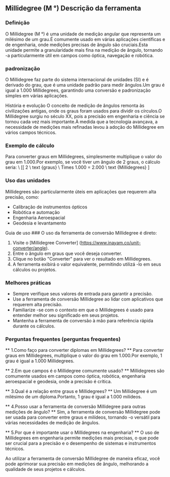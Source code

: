 ## Millidegree (M °) Descrição da ferramenta

### Definição
O Millidegree (M °) é uma unidade de medição angular que representa um milésimo de um grau.É comumente usado em várias aplicações científicas e de engenharia, onde medições precisas de ângulo são cruciais.Esta unidade permite a granularidade mais fina na medição de ângulo, tornando -a particularmente útil em campos como óptica, navegação e robótica.

### padronização
O Millidegree faz parte do sistema internacional de unidades (SI) e é derivado do grau, que é uma unidade padrão para medir ângulos.Um grau é igual a 1.000 Millidegrees, garantindo uma conversão e padronização simples em várias aplicações.

História e evolução
O conceito de medição de ângulos remonta às civilizações antigas, onde os graus foram usados ​​para dividir os círculos.O Millidegree surgiu no século XX, pois a precisão em engenharia e ciência se tornou cada vez mais importante.À medida que a tecnologia avançava, a necessidade de medições mais refinadas levou à adoção do Millidegree em vários campos técnicos.

### Exemplo de cálculo
Para converter graus em Millidegrees, simplesmente multiplique o valor do grau em 1.000.Por exemplo, se você tiver um ângulo de 2 graus, o cálculo seria:
\ [[
2 \ text {graus} \ Times 1.000 = 2.000 \ text {Millidegrees}
\]

### Uso das unidades
Millidegrees são particularmente úteis em aplicações que requerem alta precisão, como:
- Calibração de instrumentos ópticos
- Robótica e automação
- Engenharia Aeroespacial
- Geodesia e levantamento

Guia de uso ###
O uso da ferramenta de conversão Millidegree é direto:
1. Visite o [Millidegree Converter] (https://www.inayam.co/unit-converter/angle).
2. Entre o ângulo em graus que você deseja converter.
3. Clique no botão "Converter" para ver o resultado em Millidegrees.
4. A ferramenta exibirá o valor equivalente, permitindo utilizá -lo em seus cálculos ou projetos.

### Melhores práticas
- Sempre verifique seus valores de entrada para garantir a precisão.
- Use a ferramenta de conversão Millidegree ao lidar com aplicativos que requerem alta precisão.
- Familiarize -se com o contexto em que o Millidegrees é usado para entender melhor seu significado em seus projetos.
- Mantenha a ferramenta de conversão à mão para referência rápida durante os cálculos.

### Perguntas frequentes (perguntas frequentes)

** 1.Como faço para converter diplomas em Millidegrees? **
Para converter graus em Millidegrees, multiplique o valor do grau em 1.000.Por exemplo, 1 grau é igual a 1.000 Millidegrees.

** 2.Em que campos é o Millidegree comumente usado? **
Millidegrees são comumente usados ​​em campos como óptica, robótica, engenharia aeroespacial e geodesia, onde a precisão é crítica.

** 3.Qual é a relação entre graus e Millidegrees? **
Um Millidegree é um milésimo de um diploma.Portanto, 1 grau é igual a 1.000 milídeos.

** 4.Posso usar a ferramenta de conversão Millidegree para outras medições de ângulo? **
Sim, a ferramenta de conversão Millidegree pode ser usada para converter entre graus e milídeos, tornando -o versátil para várias necessidades de medição de ângulos.

** 5.Por que é importante usar o Millidegrees na engenharia? **
O uso de Millidegrees em engenharia permite medições mais precisas, o que pode ser crucial para a precisão e o desempenho de sistemas e instrumentos técnicos.

Ao utilizar a ferramenta de conversão Millidegree de maneira eficaz, você pode aprimorar sua precisão em medições de ângulo, melhorando a qualidade de seus projetos e cálculos.